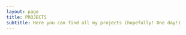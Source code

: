 ```yaml
---
layout: page
title: PROJECTS
subtitle: Here you can find all my projects (hopefully! One day!)
---
```

